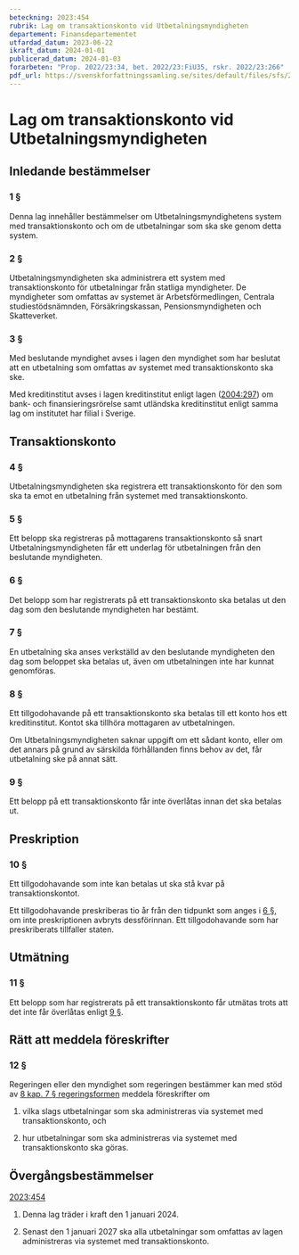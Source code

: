 ```yaml
---
beteckning: 2023:454
rubrik: Lag om transaktionskonto vid Utbetalningsmyndigheten
departement: Finansdepartementet
utfardad_datum: 2023-06-22
ikraft_datum: 2024-01-01
publicerad_datum: 2024-01-03
forarbeten: "Prop. 2022/23:34, bet. 2022/23:FiU35, rskr. 2022/23:266"
pdf_url: https://svenskforfattningssamling.se/sites/default/files/sfs/2023-06/SFS2023-454.pdf
---
```


# Lag om transaktionskonto vid Utbetalningsmyndigheten

## Inledande bestämmelser

### 1 §

Denna lag innehåller bestämmelser om Utbetalningsmyndighetens system med transaktionskonto och om de utbetalningar som ska ske genom detta system.

### 2 §

Utbetalningsmyndigheten ska administrera ett system med transaktionskonto för utbetalningar från statliga myndigheter. De myndigheter som omfattas av systemet är Arbetsförmedlingen, Centrala studiestödsnämnden, Försäkringskassan, Pensionsmyndigheten och Skatteverket.

### 3 §

Med beslutande myndighet avses i lagen den myndighet som har beslutat att en utbetalning som omfattas av systemet med transaktionskonto ska ske.

Med kreditinstitut avses i lagen kreditinstitut enligt lagen ([2004:297](https://selex.se/eli/sfs/2004/297)) om bank- och finansieringsrörelse samt utländska kreditinstitut enligt samma lag om institutet har filial i Sverige.

## Transaktionskonto

### 4 §

Utbetalningsmyndigheten ska registrera ett transaktionskonto för den som ska ta emot en utbetalning från systemet med transaktionskonto.

### 5 §

Ett belopp ska registreras på mottagarens transaktionskonto så snart Utbetalningsmyndigheten får ett underlag för utbetalningen från den beslutande myndigheten.

### 6 §

Det belopp som har registrerats på ett transaktionskonto ska betalas ut den dag som den beslutande myndigheten har bestämt.

### 7 §

En utbetalning ska anses verkställd av den beslutande myndigheten den dag som beloppet ska betalas ut, även om utbetalningen inte har kunnat genomföras.

### 8 §

Ett tillgodohavande på ett transaktionskonto ska betalas till ett konto hos ett kreditinstitut. Kontot ska tillhöra mottagaren av utbetalningen.

Om Utbetalningsmyndigheten saknar uppgift om ett sådant konto, eller om det annars på grund av särskilda förhållanden finns behov av det, får utbetalning ske på annat sätt.

### 9 §

Ett belopp på ett transaktionskonto får inte överlåtas innan det ska betalas ut.

## Preskription

### 10 §

Ett tillgodohavande som inte kan betalas ut ska stå kvar på transaktionskontot.

Ett tillgodohavande preskriberas tio år från den tidpunkt som anges i [6 §](#6), om inte preskriptionen avbryts dessförinnan. Ett tillgodohavande som har preskriberats tillfaller staten.

## Utmätning

### 11 §

Ett belopp som har registrerats på ett transaktionskonto får utmätas trots att det inte får överlåtas enligt [9 §](#9).

## Rätt att meddela föreskrifter

### 12 §

Regeringen eller den myndighet som regeringen bestämmer kan med stöd av [8 kap. 7 § regeringsformen](https://selex.se/eli/sfs/1974/152#kap8.7) meddela föreskrifter om

1. vilka slags utbetalningar som ska administreras via systemet med transaktionskonto, och

2. hur utbetalningar som ska administreras via systemet med transaktionskonto ska göras.

## Övergångsbestämmelser

[2023:454](https://selex.se/eli/sfs/2023/454)

1. Denna lag träder i kraft den 1 januari 2024.

2. Senast den 1 januari 2027 ska alla utbetalningar som omfattas av lagen administreras via systemet med transaktionskonto.